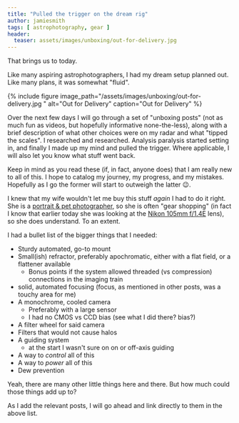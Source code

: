 ```yaml
---
title: "Pulled the trigger on the dream rig"
author: jamiesmith
tags: [ astrophotography, gear ]
header:
  teaser: assets/images/unboxing/out-for-delivery.jpg 
---
```


That brings us to today.  

Like many aspiring astrophotographers, I had my dream setup planned out.  Like many plans, it was somewhat "fluid".  

<!--more-->

{% 
  include figure image_path="/assets/images/unboxing/out-for-delivery.jpg " 
  alt="Out for Delivery"
  caption="Out for Delivery" 
%}

Over the next few days I will go through a set of "unboxing posts" (not as much fun as videos, but hopefully informative none-the-less), along with a brief description of what other choices were on my radar and what "tipped the scales".  I researched and researched.  Analysis paralysis started setting in, and finally I made up my mind and pulled the trigger.  Where applicable, I will also let you know what stuff went back.

Keep in mind as you read these (if, in fact, anyone does) that I am really new to all of this.  I hope to catalog my journey, my progress, and my mistakes.  Hopefully as I go the former will start to outweigh the latter :wink:.

I knew that my wife wouldn't let me buy this stuff _again_ I had to do it right.  She is a [portrait & pet photographer](https://www.akbsphoto.com), so she is often "gear shopping" (in fact I know that earlier today she was looking at the [Nikon 105mm f/1.4E](https://amzn.to/2xPwZht) lens), so she does understand.  To an extent.  

I had a bullet list of the bigger things that I needed:

- Sturdy automated, go-to mount
- Small(ish) refractor, preferably apochromatic, either with a flat field, or a flattener available
  - Bonus points if the system allowed threaded (vs compression) connections in the imaging train
- solid, automated focusing (focus, as mentioned in other posts, was a touchy area for me)
- A monochrome, cooled camera
  - Preferably with a large sensor
  - I had no CMOS vs CCD bias (see what I did there?  bias?)
- A filter wheel for said camera
- Filters that would not cause halos
- A guiding system
  - at the start I wasn't sure on on or off-axis guiding
- A way to _control_ all of this
- A way to _power_ all of this
- Dew prevention

Yeah, there are many other little things here and there.  But how much could those things add up to?

As I add the relevant posts, I will go ahead and link directly to them in the above list.    
